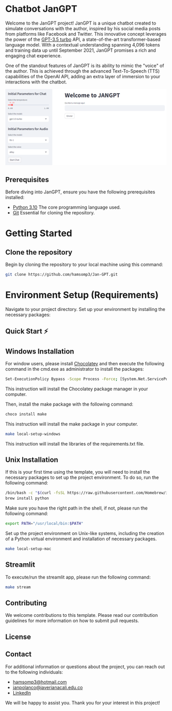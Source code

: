 # Chatbot JanGPT

Welcome to the JanGPT project! JanGPT is a unique chatbot created to simulate conversations with the author, inspired by his social media posts from platforms like Facebook and Twitter. This innovative concept leverages the power of the [GPT-3.5 turbo](https://openai.com/blog/new-models-and-developer-products-announced-at-devday) API, a state-of-the-art transformer-based language model. With a contextual understanding spanning 4,096 tokens and training data up until September 2021, JanGPT promises a rich and engaging chat experience.

One of the standout features of JanGPT is its ability to mimic the "voice" of the author. This is achieved through the advanced Text-To-Speech (TTS) capabilities of the OpenAI API, adding an extra layer of immersion to your interactions with the chatbot.

![Visualization of the Chat](./img/photo1.png)

## Prerequisites

Before diving into JanGPT, ensure you have the following prerequisites installed:

- [Python 3.10](https://www.python.org/downloads/release/python-3100/) The core programming language used.
- [Git](https://git-scm.com/downloads) Essential for cloning the repository.

# Getting Started

## Clone the repository

Begin by cloning the repository to your local machine using this command:

```sh
git clone https://github.com/hamsomp3/Jan-GPT.git
```

# Environment Setup (Requirements)

Navigate to your project directory. Set up your environment by installing the necessary packages:

## Quick Start ⚡

## Windows Installation

For window users, please install [Chocolatey](https://chocolatey.org/install) and then execute the following command in the cmd.exe as administrator to install the packages:

```sh
Set-ExecutionPolicy Bypass -Scope Process -Force; [System.Net.ServicePointManager]::SecurityProtocol = [System.Net.ServicePointManager]::SecurityProtocol -bor 3072; iex ((New-Object System.Net.WebClient).DownloadString('https://community.chocolatey.org/install.ps1'))
```
This instruction will install the Chocolatey package manager in your computer.

Then, install the make package with the following command:

```sh
choco install make
```

This instruction will install the make package in your computer.


```sh
make local-setup-windows
```

This instruction will install the libraries of the requirements.txt file.

## Unix Installation

If this is your first time using the template, you will need to install the necessary packages to set up the project environment. To do so, run the following command:

```sh
/bin/bash -c "$(curl -fsSL https://raw.githubusercontent.com/Homebrew/install/HEAD/install.sh)"
brew install python
```

Make sure you have the right path in the shell, if not, please run the following command:

```sh
export PATH="/usr/local/bin:$PATH"
```

Set up the project environment on Unix-like systems, including the creation of a Python virtual environment and installation of necessary packages.

```sh
make local-setup-mac
```

## Streamlit

To execute/run the streamlit app, please run the following command:

```sh
make stream
```

## Contributing
We welcome contributions to this template. Please read our contribution guidelines for more information on how to submit pull requests.

## License

## Contact

For additional information or questions about the project, you can reach out to the following individuals:

- hamsomp3@hotmail.com
- janpolanco@javerianacali.edu.co
- [LinkedIn](https://www.linkedin.com/in/jan-polanco-velasco/)

We will be happy to assist you. Thank you for your interest in this project!